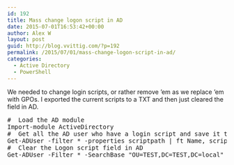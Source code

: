```yaml
---
id: 192
title: Mass change logon script in AD
date: 2015-07-01T16:53:42+00:00
author: Alex W
layout: post
guid: http://blog.vvittig.com/?p=192
permalink: /2015/07/01/mass-change-logon-script-in-ad/
categories:
  - Active Directory
  - PowerShell
---
```

We needed to change login scripts, or rather remove &#8217;em as we replace &#8217;em with GPOs. I exported the current scripts to a TXT and then just cleared the field in AD.

<pre class="lang:ps decode:true ">#  Load the AD module
Import-module ActiveDirectory 
#  Get all the AD user who have a login script and save it to a textfile
Get-ADUser -filter * -properties scriptpath | ft Name, scriptpath &gt; C:\LogonScript.txt -Force
#  Clear the Logon script field in AD
Get-ADUser -Filter * -SearchBase "OU=TEST,DC=TEST,DC=local" | Set-ADUser -Clear scriptPath</pre>

&nbsp;